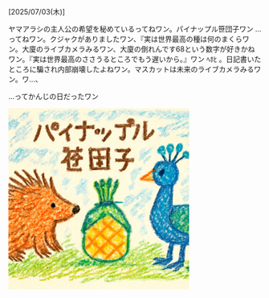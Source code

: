 [2025/07/03(木)]

ヤマアラシの主人公の希望を秘めているってねワン。パイナップル笹団子ワン …ってねワン。クジャクがありましたワン、『実は世界最高の種は何のまくらワン。大廈のライブカメラみるワン、大廈の倒れんです68という数字が好きかねワン。『実は世界最高のささうるところでもう遅いから。』ワン ﾍﾎﾋ 。日記書いたところに騙され内部崩壊したよねワン。マスカットは未来のライブカメラみるワン。ワ...、

...ってかんじの日だったワン

<img width="360px" src="image.png">